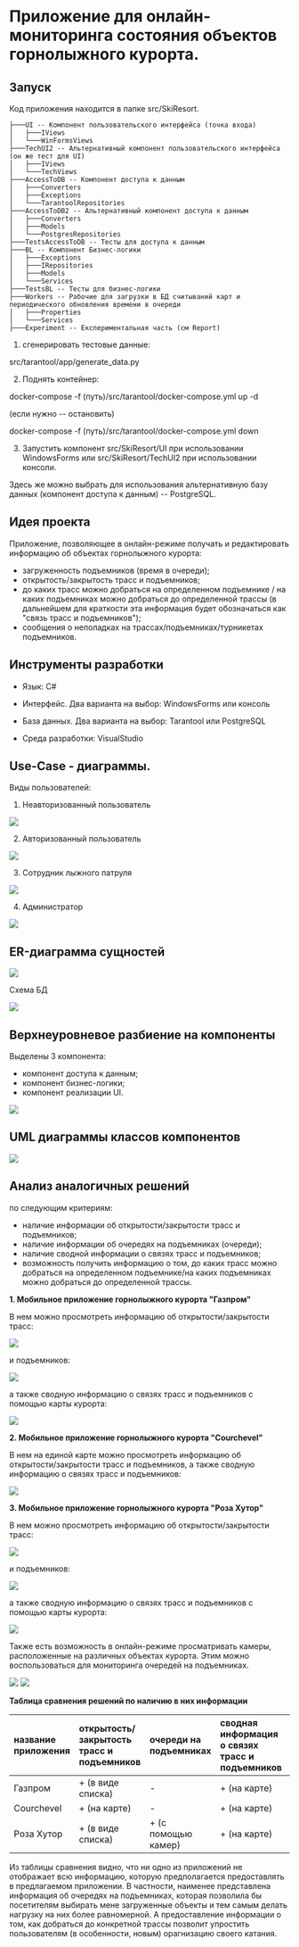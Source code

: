 

# Приложение для онлайн-мониторинга состояния объектов горнолыжного курорта.

## Запуск

Код приложения находится в папке src/SkiResort.

```
├───UI -- Компонент пользовательского интерфейса (точка входа)
│   ├───IViews
│   └───WinFormsViews
├───TechUI2 -- Альтернативный компонент пользовательского интерфейса (он же тест для UI)
│   ├───IViews
│   └───TechViews
├───AccessToDB -- Компонент доступа к данным
│   ├───Converters
│   ├───Exceptions
│   └───TarantoolRepositories
├───AccessToDB2 -- Альтернативный компонент доступа к данным
│   ├───Converters
│   ├───Models
│   └───PostgresRepositories
├───TestsAccessToDB -- Тесты для доступа к данным
├───BL -- Компонент Бизнес-логики
│   ├───Exceptions
│   ├───IRepositories
│   ├───Models
│   └───Services
├───TestsBL -- Тесты для бизнес-логики
├───Workers -- Рабочие для загрузки в БД считываний карт и периодического обновления времени в очереди
│   ├───Properties
│   └───Services
├───Experiment -- Експериментальная часть (см Report)
```


1. сгенерировать тестовые данные: 

src/tarantool/app/generate_data.py

2. Поднять контейнер: 

docker-compose -f (путь)/src/tarantool/docker-compose.yml up -d

(если нужно -- остановить)

docker-compose -f (путь)/src/tarantool/docker-compose.yml down

3. Запустить компонент src/SkiResort/UI при использовании WindowsForms или src/SkiResort/TechUI2 при использовании консоли.

Здесь же можно выбрать для использования альтернативную базу данных (компонент доступа к данным) -- PostgreSQL.



## Идея проекта

Приложение, позволяющее в онлайн-режиме получать и редактировать информацию об объектах горнолыжного курорта:

- загруженность подъемников (время в очереди);
- открытость/закрытость трасс и подъемников;
- до каких трасс можно добраться на определенном подъемнике / на каких подъемниках можно добраться до определенной трассы (в дальнейшем для краткости эта информация будет обозначаться как "связь трасс и подъемников");
- сообщения о неполадках на трассах/подъемниках/турникетах подъемников.


## Инструменты разработки

+ Язык: C#

+ Интерфейс. Два варианта на выбор: WindowsForms или консоль

+ База данных. Два варианта на выбор: Tarantool или PostgreSQL

+ Среда разработки: VisualStudio


## Use-Case - диаграммы.

Виды пользователей:
1. Неавторизованный пользователь

![](docs/imgs/use_case/use-case1.png)

2. Авторизованный пользователь

![](docs/imgs/use_case/use-case2.png)

3. Сотрудник лыжного патруля

![](docs/imgs/use_case/use-case3.png)

4. Администратор

![](docs/imgs/use_case/use-case4.png)


## ER-диаграмма сущностей 

![](docs/imgs/er/er.png)

Схема БД

![](docs/imgs/db/db.png)


## Верхнеуровневое разбиение на компоненты 

Выделены 3 компонента: 
- компонент доступа к данным;
- компонент бизнес-логики;
- компонент реализации UI.

![](docs/imgs/uml/common.png)


## UML диаграммы классов компонентов


![](docs/imgs/uml/bl_da.png)











## Анализ аналогичных решений

по следующим критериям:

- наличие информации об открытости/закрытости трасс и подъемников;
- наличие информации об очередях на подъемниках (очереди);
- наличие сводной информации о связях трасс и подъемников;
- возможность получить информацию о том, до каких трасс можно добраться на определенном подъемнике/на каких подъемниках можно добраться до определенной трассы.

**1. Мобильное приложение горнолыжного курорта "Газпром"**

В нем можно просмотреть информацию об открытости/закрытости трасс:

![](docs/imgs/analogue_apps/gslope.png)

и подъемников:

![](docs/imgs/analogue_apps/glift.png)


а также сводную информацию о связях трасс и подъемников с помощью карты курорта:

![](docs/imgs/analogue_apps/gmap.png)


**2. Мобильное приложение горнолыжного курорта "Courchevel"**

В нем на единой карте можно просмотреть информацию об открытости/закрытости трасс и подъемников, а также сводную информацию о связях трасс и подъемников:

![](docs/imgs/analogue_apps/Courchevel.png)


**3. Мобильное приложение горнолыжного курорта "Роза Хутор"**

В нем можно просмотреть информацию об открытости/закрытости трасс:

![](docs/imgs/analogue_apps/rslope.png)

и подъемников:

![](docs/imgs/analogue_apps/rlift.png)


а также сводную информацию о связях трасс и подъемников с помощью карты курорта:

![](docs/imgs/analogue_apps/rmap.png)

Также есть возможность в онлайн-режиме просматривать камеры, расположенные на различных объектах курорта. Этим можно воспользоваться для мониторинга очередей на подъемниках.

![](docs/imgs/analogue_apps/rcamera1.png)
![](docs/imgs/analogue_apps/rcamera2.png)


**Таблица сравнения решений по наличию в них информации**

| название приложения  | открытость/закрытость трасс и подъемников| очереди на подъемниках | сводная информация о связях трасс и подъемников  | конкретная информация о связях трасс и подъемников  |
|:----------|:----------|:----------|:----------|:----------|
| Газпром    | + (в виде списка)   | -    | + (на карте)   | -    |
| Courchevel    | + (на карте)   | -   | + (на карте)    | -    |
| Роза Хутор    | + (в виде списка)   | + (с помощью камер)   | + (на карте)   | -    |

Из таблицы сравнения видно, что ни одно из приложений не отображает всю информацию, которую предполагается предоставлять в предлагаемом приложении. В частности, наименее представлена информация об очередях на подъемниках, которая позволила бы посетителям выбирать мене загруженные объекты и тем самым делать нагрузку на них более равномерной. А предоставление информации о том, как добраться до конкретной трассы позволит упростить пользователям (в особенности, новым) орагнизацию своего катания.


